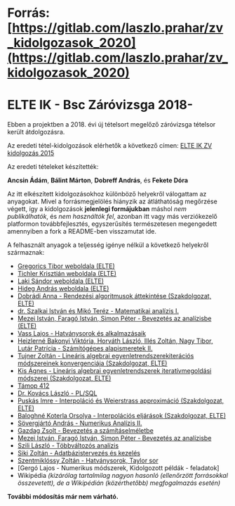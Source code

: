 # Forrás: [https://gitlab.com/laszlo.prahar/zv_kidolgozasok_2020](https://gitlab.com/laszlo.prahar/zv_kidolgozasok_2020)

# ELTE IK - Bsc Záróvizsga 2018-

Ebben a projektben a 2018. évi új tételsort megelőző záróvizsga tételsor került átdolgozásra. 

Az eredeti tétel-kidolgozások elérhetők a következő címen: [ELTE IK ZV kidolgozás 2015](https://gitlab.com/dobreffandras/ZV_kidolgozas)

Az eredeti tételeket készítették:

**Ancsin Ádám**, **Bálint Márton**, **Dobreff András**, és **Fekete Dóra**

Az itt elkészített kidolgozásokhoz különböző helyekről válogattam az anyagokat. Mivel a forrásmegjelölés hiányzik az átláthatóság megőrzése végett, így a kidolgozások **jelenlegi formájukban** máshol *nem publikálhatók*, és *nem használtók fel*, azonban itt vagy más verziókezelő platformon továbbfejlesztés, egyszerűsítés természetesen megengedett amennyiben a fork a README-ben visszamutat ide.

A felhasznált anyagok a teljesség igénye nélkül a következő helyekről származnak:

- [Gregorics Tibor weboldala (ELTE)](https://people.inf.elte.hu/gt)
- [Tichler Krisztián weboldala (ELTE)](http://web.cs.elte.hu/~tichlerk/logika/)
- [Laki Sándor weboldala (ELTE)](http://lakis.web.elte.hu/teaching.html)
- [Hideg András weboldala (ELTE)](https://people.inf.elte.hu/hiaiaat/matek/)
- [Dobrádi Anna - Rendezési algoritmusok áttekintése (Szakdolgozat, ELTE)](https://web.cs.elte.hu/blobs/diplomamunkak/bsc_matelem/2017/dobradi_anna.pdf)
- [dr. Szalkai István és Mikó Teréz - Matematikai analízis I.](https://math.uni-pannon.hu/~szalkai/Anal-Tk1B-d-180125.pdf)
- [Mezei István, Faragó István, Simon Péter - Bevezetés az analízisbe (ELTE)](https://simonp.web.elte.hu/files/jegyzet1.pdf)
- [Vass Lajos - Hatványsorok és alkalmazásaik](https://web.cs.elte.hu/blobs/diplomamunkak/bsc_matelem/2011/vass_lajos.pdf)
- [Heizlerné Bakonyi Viktória, Horváth László, Illés Zoltán, Nagy Tibor, Lutár Patrícia - Számítógépes alapismeretek II.](https://regi.tankonyvtar.hu/hu/tartalom/tamop412A/2010-0011_szamalap2/adatok.html)
- [Tujner Zoltán - Lineáris algebrai egyenletrendszerekiterációs módszereinek konvergenciája (Szakdolgozat, ELTE)](https://web.cs.elte.hu/blobs/diplomamunkak/bsc_matelem/2016/tujner_zoltan.pdf)
- [Kis Ágnes - Lineáris algebrai egyenletrendszerek iteratívmegoldási módszerei (Szakdolgozat, ELTE)](https://web.cs.elte.hu/blobs/diplomamunkak/bsc_matelem/2012/kis_agnes.pdf)
- [Támop 412](http://tamop412.elte.hu)
- [Dr. Kovács László - PL/SQL](https://users.iit.uni-miskolc.hu/~kovacs/db2/ora4.html)
- [Puskás Imre - Interpoláció és Weierstrass approximáció (Szakdolgozat, ELTE)](https://web.cs.elte.hu/blobs/diplomamunkak/bsc_alkmat/2012/puskas_imre.pdf)
- [Baloghné Koterla Orsolya - Interpolációs eljárások (Szakdolgozat, ELTE)](https://web.cs.elte.hu/blobs/diplomamunkak/bsc_matelem/2017/baloghne_koterla_orsolya.pdf)
- [Sövergjártó András - Numerikus Analízis II.](http://progmat.uw.hu/oktseg/numanal/numanal2/numanal2.pdf)
- [Gazdag Zsolt - Bevezetés a számításelméletbe](https://people.inf.elte.hu/gazdagzs/logika/szelmJegyzet.pdf)
- [Mezei István, Faragó István, Simon Péter - Bevezetés az analízisbe](https://simonp.web.elte.hu/files/jegyzet1.pdf)
- [Szili László - Többváltozós analízis](https://people.inf.elte.hu/mabraai/anal3/Tobbvalt-an_An3_B_C_2013.pdf)
- [Siki Zoltán - Adatbázistervezés és kezelés](http://www.agt.bme.hu/szakm/adatb/db3.htm#p3.5.5)
- [Szentmiklóssy Zoltán - Hatványsorok, Taylor sor](http://web.cs.elte.hu/~szzoltan/bmk/bmk21.html#tpol)
- [Gergó Lajos - Numerikus módszerek, Kidolgozott példák - feladatok]
- Wikipédia 
*(kizárólag tartalmilag nagyon hasonló (ellenőrzött forrásokkal összevetett), de a Wikipédián (közérthetőbb) megfogalmazás esetén)*

**További módosítás már nem várható.**

